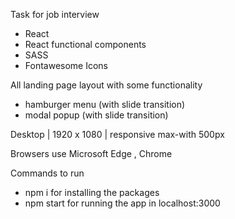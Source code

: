 Task for job interview

- React
- React functional components
- SASS
- Fontawesome Icons

All landing page layout with some functionality

- hamburger menu (with slide transition)
- modal popup (with slide transition)

Desktop | 1920 x 1080 | responsive max-with 500px

Browsers use Microsoft Edge , Chrome

Commands to run

- npm i for installing the packages
- npm start for running the app in localhost:3000
